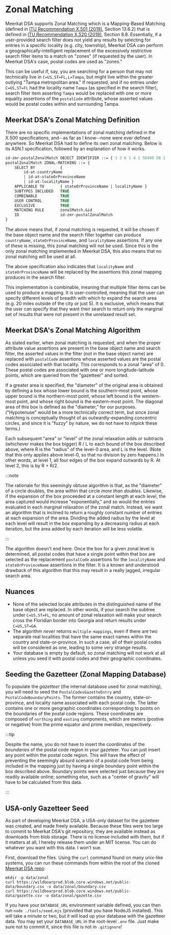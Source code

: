 # Zonal Matching

Meerkat DSA supports Zonal Matching which is a Mapping-Based Matching (defined
in [ITU Recommendation X.501 (2019)](https://www.itu.int/rec/T-REC-X.501/en),
Section 13.6.2) that is defined in
[ITU Recommendation X.520 (2019)](https://www.itu.int/rec/T-REC-X.520/en),
Section 8.8. Essentially, if a user-provided search filter does not yield any
results by selecting for entries in a specific locality (e.g. city, township),
Meerkat DSA can perform a geographically-intelligent replacement of the
excessively restrictive search filter items to a match on "zones" (if requested
by the user). In Meerkat DSA's case, postal codes are used as "zones."

This can be useful if, say, you are searching for a person that may not
technically live in `C=US,ST=FL,L=Tampa`, but might live within the greater
outlying "Tampa metropolitan area." If requested, and if no entries under
`C=US,ST=FL` had the locality name `Tampa` (as specified in the search filter),
search filter item asserting `Tampa` would be replaced with one or more equality
assertions of the `postalCode` attribute, whose asserted values would be postal
codes within and surrounding Tampa.

## Meerkat DSA's Zonal Matching Definition

There are no specific implementations of zonal matching defined in the X.500
specifications, and--as far as I know--none were ever defined anywhere. So
Meerkat DSA had to define its own zonal matching. Below is its ASN.1
specification, followed by an explanation of how it works.

```asn1
id-zmr-postalZonalMatch OBJECT IDENTIFIER ::= { 1 3 6 1 4 1 56490 58 1 }
postalZonalMatch ZONAL-MATCHING ::= {
    SELECT BY           {
        id-at-countryName
        | id-at-stateOrProvinceName
        | id-at-localityName }
    APPLICABLE TO       { stateOrProvinceName | localityName }
    SUBTYPES INCLUDED   TRUE
    COMBINABLE          TRUE
    USER CONTROL        TRUE
    EXCLUSIVE           TRUE
    MATCHING RULE       zonalMatch.&id
    ID                  id-zmr-postalZonalMatch
}
```

The above means that, if zonal matching is requested, it will be chosen if the
base object name and the search filter together can produce `countryName`,
`stateOrProvinceName`, and `localityName` assertions. If any one of these is
missing, this zonal matching will not be used. Since this is the only zonal
matching implemented in Meerkat DSA, this also means that no zonal matching will
be used at all.

The above specification also indicates that `localityName` and
`stateOrProvinceName` will be replaced by the assertions this zonal mapping
produces in the search filter.

This implementation is combinable, meaning that multiple filter items can be
used to produce a mapping. It is user-controlled, meaning that the user can
specify different levels of breadth with which to expand the search area (e.g.
20 miles outside of the city or just 5). It is exclusive, which means that the
user can specify that they want their search to return only the marginal set of
results that were not present in the unrelaxed result set.

## Meerkat DSA's Zonal Matching Algorithm

As stated earlier, when zonal matching is requested, and when the proper
attribute value assertions are present in the base object name and search
filter, the asserted values in the filter (not in the base object name) are
replaced with `postalCode` assertions whose asserted values are the postal codes
associated with that locality. This corresponds to a zonal "area" of 0. These
postal codes are associated with one or more longitude-latitude points, which
are queried from the "gazetteer" and sorted.

If a greater area is specified, the "diameter" of the original area is obtained
by defining a box whose lower bound is the southern-most point, whose upper
bound is the northern-most point, whose left bound is the western-most point,
and whose right bound is the eastern-most point. The diagonal area of this box
is defined as the "diameter," for our purposes. ("Hypotenuse" would be a more
technically correct term, but since zonal matching is conceptually thought of
as outwardly-expanding concentric circles, and since it is "fuzzy" by nature, we
do not have to nitpick these terms.)

Each subsequent "area" or "level" of the zonal relaxation adds or subtracts
(whichever makes the box bigger) R / L to each
bound of the box described above, where R is the "radius" of the level-0 area,
and L is the level. (Note that this only applies above level-0, so that no
division by zero happens.) In other words, at level 1, all four edges of the box
expand outwards by R. At level 2, this is by R + R/2.

:::note

The rationale for this seemingly obtuse algorithm is that, as the "diameter" of
a circle doubles, the area within that circle _more than doubles_. Likewise, if
the expansion of the box proceeded at a constant length at each level, the area
captured would increase "exponentially," and so would the entries evaluated in
each marginal relaxation of the zonal match. Instead, we want an algorithm that
is inclined to return a roughly constant number of entries at each expansion of
the area. Dividing the added radius by the level at each level will result in
the box expanding by a decreasing radius at each iteration, but the area added
by each iteration will be less volatile.

:::

The algorithm doesn't end here. Once the box for a given zonal level is
determined, all postal codes that have a single point within that box are
selected as the replacement `postalCode` assertions for the `localityName` and
`stateOrProvinceName` assertions in the filter. It is a known and understood
drawback of this algorithm that this may result in a really jagged, irregular
search area.

## Nuances

- None of the selected locale attributes in the distinguished name of the base
  object are replaced. In other words, if your search the subtree under
  `C=US,ST=FL`, no amount of zonal relaxation will make your search cross the
  Floridian border into Georgia and return results under `C=US,ST=GA`.
- The algorithm _never_ returns `multiple-mappings`, even if there are two
  separate real localities that have the same exact names within the country
  and state-or-province. In such a case, all of their postal codes will be
  considered as one, leading to some very strange results.
- Your database is empty by default, so zonal matching will not work at all
  unless you seed it with postal codes and their geographic coordinates.

## Seeding the Gazetteer (Zonal Mapping Database)

To populate the _gazetteer_ (the internal database used for zonal matching),
you will need to seed the `PostalCodesGazetteEntry` and
`PostalCodeBoundaryPoints`. The former contains the country, state-or-province,
and locality name associated with each postal code. The latter contains one or
more geographic coordinates corresponding to points on the boundaries of the
postal code regions. These coordinates are composed of `northing` and `easting`
components, which are meters (postive or negative) from the prime equator and
prime meridian, respectively.

:::tip

Despite the name, you do not have to insert the coordinates of the _boundaries_
of the postal code region in your gazeteer. You can just insert any point within
the postal code region. This will have the effect of preventing the seemingly
absurd scenario of a postal code from being included in the mapping just by
having a single boundary point within the box described above. Boundary points
were selected just because they are readily available online; something else,
such as a "center of gravity" will have to be calculated from this data.

:::

## USA-only Gazetteer Seed

As part of developing Meerkat DSA, a USA-only dataset for the gazetteer was
created, and made freely available. Because these files were too large to commit
to Meerkat DSA's git repository, they are available instead as downloads from
blob storage. There is no license included with them, but if it matters at all,
I hereby release them under an MIT license. You can do whatever you want with
this data. I won't sue.

First, download the files. Using the `curl` command found on many unix-like
systems, you can run these commands from within the root of the cloned
[Meerkat DSA repo](https://github.com/Wildboar-Software/directory):

```
mkdir -p data/zonal
curl https://wildboarprod.blob.core.windows.net/public-data/boundary.csv -o data/zonal/boundary.csv
curl https://wildboarprod.blob.core.windows.net/public-data/gazette.csv -o data/zonal/gazette.csv
```

If you have your `DATABASE_URL` environment variable defined, you can then run
`node ./tools/seed.mjs` (provided that you have NodeJS installed). This will
take a minute or two, but it will load up your database with the gazetteer data.
You may set your `DATABASE_URL` in the root-level `.env` file. Just make sure
not to commit it, since this file is not in `.gitignore`!
